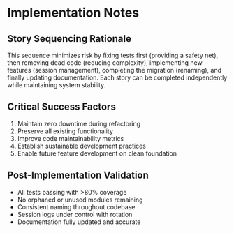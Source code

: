 # Implementation Notes

## Story Sequencing Rationale
This sequence minimizes risk by fixing tests first (providing a safety net), then removing dead code (reducing complexity), implementing new features (session management), completing the migration (renaming), and finally updating documentation. Each story can be completed independently while maintaining system stability.

## Critical Success Factors
1. Maintain zero downtime during refactoring
2. Preserve all existing functionality
3. Improve code maintainability metrics
4. Establish sustainable development practices
5. Enable future feature development on clean foundation

## Post-Implementation Validation
- All tests passing with >80% coverage
- No orphaned or unused modules remaining
- Consistent naming throughout codebase
- Session logs under control with rotation
- Documentation fully updated and accurate
